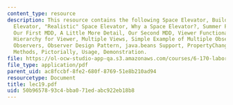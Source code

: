 ```yaml
---
content_type: resource
description: This resource contains the following Space Elevator, Building a Space
  Elevator, "Realistic" Space Elevator, Why a Space Elevator?, Summer Project, Functionality,
  Our First MDD, A Little More Detail, Our Second MDD, Viewer Functionality, Class
  Hierarchy for Viewer, Multiple Views, Simple Example of Multiple Observers, Multiple
  Observers, Observer Design Pattern, java.beans Support, PropertyChangeSupport Class
  Methods, Pictorially, Usage, Demonstration.
file: https://ol-ocw-studio-app-qa.s3.amazonaws.com/courses/6-170-laboratory-in-software-engineering-fall-2005/50b9657893c4bba071edabc922eb18b8_lec19.pdf
file_type: application/pdf
parent_uid: ac8fccbf-8fe2-680f-8769-51e8b210ad94
resourcetype: Document
title: lec19.pdf
uid: 50b96578-93c4-bba0-71ed-abc922eb18b8
---
```

